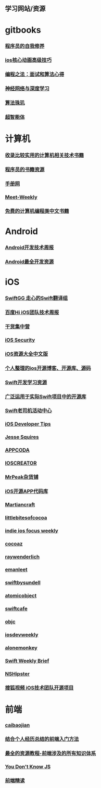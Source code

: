 
## 学习网站/资源

# gitbooks
### [程序员的自我修养](https://leohxj.gitbooks.io/a-programmer-prepares/content/)
### [ios核心动画高级技巧](https://www.gitbook.com/book/zsisme/ios-/details)
### [编程之法：面试和算法心得](https://www.gitbook.com/book/wizardforcel/the-art-of-programming-by-july/details)
### [神经网络与深度学习](https://www.gitbook.com/book/tigerneil/neural-networks-and-deep-learning-zh/details)
###  [算法珠玑](https://www.gitbook.com/book/soulmachine/algorithm-essentials/details) 
### [超智能体](https://www.gitbook.com/book/yjango/superorganism/details)


# 计算机
### [收录比较实用的计算机相关技术书籍](https://github.com/EZLippi/practical-programming-books)
### [程序员的书籍资源](https://zhuanlan.zhihu.com/p/23857699)
### [手册网](http://www.shouce.ren/)
### [Meet-Weekly](https://github.com/matheusazzi/meet-weekly)
### [免费的计算机编程类中文书籍](https://github.com/justjavac/free-programming-books-zh_CN)

# Android
### [Android开发技术周报](http://www.androidweekly.cn/)
### [Android最全开发资源](http://www.jianshu.com/p/0c36302e0ed0)


# iOS
### [SwiftGG 走心的Swift翻译组](http://swift.gg/)
### [百度Hi iOS团队技术周报](http://baiduhidevios.github.io/)
### [干货集中营](http://gank.io/)
### [iOS Security](http://security.ios-wiki.com/)
### [iOS资源大全中文版](https://github.com/Lafree317/iOS)
### [个人整理的ios开源博客、开源库、源码](https://github.com/shiyuan17/openDoc)
### [Swift开发学习资源](https://github.com/Lax/iOS-Swift-Demos)
### [广泛运用于实际Swift项目中的开源库](https://github.com/SwiftOldDriver/SwiftMarch)
### [Swift老司机活动中心](https://github.com/SwiftOldDriver/)
### [iOS Developer Tips](http://iosdevelopertips.com/)
### [Jesse Squires](https://www.jessesquires.com/)
### [APPCODA](http://www.appcoda.com/tutorials/ios/)
### [IOSCREATOR](https://www.ioscreator.com/)
### [MrPeak杂货铺](http://mrpeak.cn/iOS/)
### [iOS开源APP代码库](http://www.ioscodehub.com/)
### [Martiancraft](http://martiancraft.com/blog.html)
### [littlebitesofcocoa](https://littlebitesofcocoa.com/)
### [indie ios focus weekly](https://indieiosfocus.curated.co/)
### [cocoaz](https://www.cocoaz.com/)
### [raywenderlich](https://www.raywenderlich.com/category/ios)
### [emanleet](http://emanleet.com/)
### [swiftbysundell](https://www.swiftbysundell.com/)
### [atomicobject](https://spin.atomicobject.com/)
### [swiftcafe](http://swiftcafe.io/)
### [objc](https://www.objc.io/blog/)
### [iosdevweekly](https://iosdevweekly.com/)
### [alonemonkey](http://www.alonemonkey.com/)
### [Swift Weekly Brief](https://swiftweekly.github.io/) 
### [NSHipster](http://nshipster.cn/) 
### [搜狐视频 iOS技术团队开源项目](https://github.com/SOHOVideo)

# 前端
### [caibaojian](http://caibaojian.com/)
### [结合个人经历总结的前端入门方法](https://github.com/qiu-deqing/FE-learning)
### [最全的资源教程-前端涉及的所有知识体系](https://github.com/zdd1124/Front-end-tutorial)
### [You Don't Know JS ](https://github.com/getify/You-Dont-Know-JS)
### [前端精读](https://github.com/dt-fe/weekly)